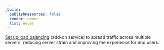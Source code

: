 ```yaml
---
_build:
  publishResources: false
  render: never
  list: never
---
```

[Set up load balancing](https://developers.cloudflare.com/load-balancing/about) (add-on service) to spread traffic across multiple servers, reducing server strain and improving the experience for end users.
